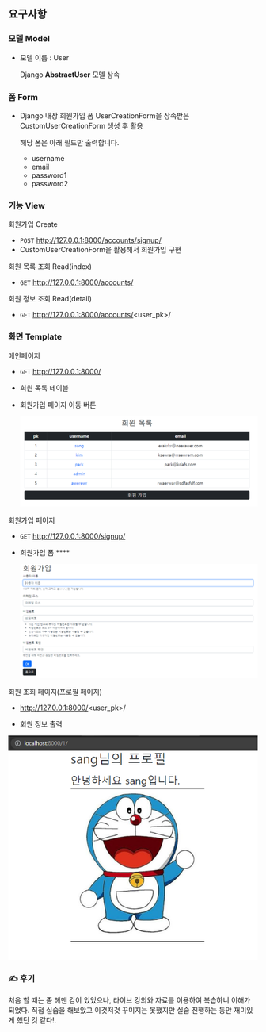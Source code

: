## 요구사항

### 모델 Model

- 모델 이름 : User

  Django **AbstractUser** 모델 상속

### **폼 Form**

- Django 내장 회원가입 폼 UserCreationForm을 상속받은 CustomUserCreationForm 생성 후 활용

  해당 폼은 아래 필드만 출력합니다.

  - username
  - email
  - password1
  - password2

### 기능 View

회원가입 Create

- `POST` http://127.0.0.1:8000/accounts/signup/
- CustomUserCreationForm을 활용해서 회원가입 구현

회원 목록 조회 Read(index)

- `GET` http://127.0.0.1:8000/accounts/

회원 정보 조회 Read(detail)

- `GET` http://127.0.0.1:8000/accounts/<user_pk>/

### 화면 Template

메인페이지

- `GET` http://127.0.0.1:8000/

- 회원 목록 테이블

- 회원가입 페이지 이동 버튼

  ![image-20221011173830016](README.assets/image-20221011173830016.png)

회원가입 페이지

- `GET` http://127.0.0.1:8000/signup/

- 회원가입 폼 ****

  ![image-20221011174114141](README.assets/image-20221011174114141.png)

회원 조회 페이지(프로필 페이지)

* http://127.0.0.1:8000/<user_pk>/

- 회원 정보 출력

![image-20221011174829636](README.assets/image-20221011174829636.png)

### ✍ 후기 

처음 할 때는 좀 헤맨 감이 있었으나, 라이브 강의와 자료를 이용하여 복습하니 이해가 되었다. 직접 실습을 해보았고 이것저것 꾸미지는 못했지만 실습 진행하는 동안 재미있게 했던 것 같다!.



